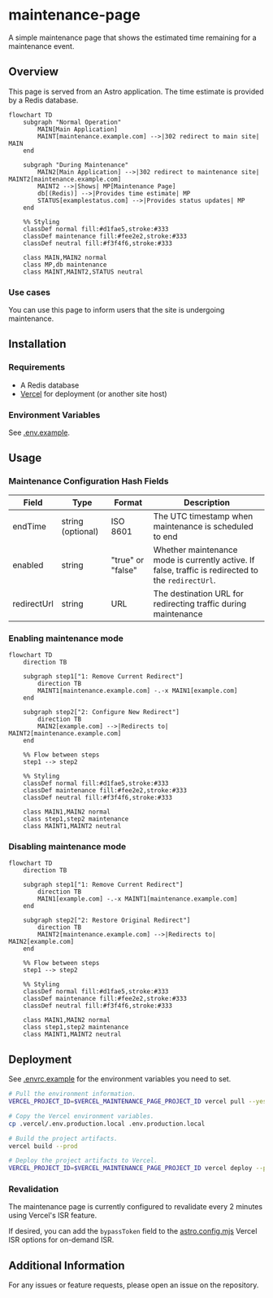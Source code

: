 # maintenance-page

A simple maintenance page that shows the estimated time remaining for a maintenance event.

## Overview

This page is served from an Astro application. The time estimate is provided by a Redis database.

```mermaid
flowchart TD
    subgraph "Normal Operation"
        MAIN[Main Application]
        MAINT[maintenance.example.com] -->|302 redirect to main site| MAIN
    end

    subgraph "During Maintenance"
        MAIN2[Main Application] -->|302 redirect to maintenance site| MAINT2[maintenance.example.com]
        MAINT2 -->|Shows| MP[Maintenance Page]
        db[(Redis)] -->|Provides time estimate| MP
        STATUS[examplestatus.com] -->|Provides status updates| MP
    end

    %% Styling
    classDef normal fill:#d1fae5,stroke:#333
    classDef maintenance fill:#fee2e2,stroke:#333
    classDef neutral fill:#f3f4f6,stroke:#333

    class MAIN,MAIN2 normal
    class MP,db maintenance
    class MAINT,MAINT2,STATUS neutral
```

### Use cases

You can use this page to inform users that the site is undergoing maintenance.

## Installation

### Requirements

- A Redis database
- [Vercel](https://vercel.com) for deployment (or another site host)

### Environment Variables

See [.env.example](.env.example).

## Usage

### Maintenance Configuration Hash Fields

| Field       | Type              | Format            | Description                                                                                         |
| ----------- | ----------------- | ----------------- | --------------------------------------------------------------------------------------------------- |
| endTime     | string (optional) | ISO 8601          | The UTC timestamp when maintenance is scheduled to end                                              |
| enabled     | string            | "true" or "false" | Whether maintenance mode is currently active. If false, traffic is redirected to the `redirectUrl`. |
| redirectUrl | string            | URL               | The destination URL for redirecting traffic during maintenance                                      |

### Enabling maintenance mode

```mermaid
flowchart TD
    direction TB

    subgraph step1["1: Remove Current Redirect"]
        direction TB
        MAINT1[maintenance.example.com] -.-x MAIN1[example.com]
    end

    subgraph step2["2: Configure New Redirect"]
        direction TB
        MAIN2[example.com] -->|Redirects to| MAINT2[maintenance.example.com]
    end

    %% Flow between steps
    step1 --> step2

    %% Styling
    classDef normal fill:#d1fae5,stroke:#333
    classDef maintenance fill:#fee2e2,stroke:#333
    classDef neutral fill:#f3f4f6,stroke:#333

    class MAIN1,MAIN2 normal
    class step1,step2 maintenance
    class MAINT1,MAINT2 neutral
```

### Disabling maintenance mode

```mermaid
flowchart TD
    direction TB

    subgraph step1["1: Remove Current Redirect"]
        direction TB
        MAIN1[example.com] -.-x MAINT1[maintenance.example.com]
    end

    subgraph step2["2: Restore Original Redirect"]
        direction TB
        MAINT2[maintenance.example.com] -->|Redirects to| MAIN2[example.com]
    end

    %% Flow between steps
    step1 --> step2

    %% Styling
    classDef normal fill:#d1fae5,stroke:#333
    classDef maintenance fill:#fee2e2,stroke:#333
    classDef neutral fill:#f3f4f6,stroke:#333

    class MAIN1,MAIN2 normal
    class step1,step2 maintenance
    class MAINT1,MAINT2 neutral
```

## Deployment

See [.envrc.example](.envrc.example) for the environment variables you need to set.

```bash
# Pull the environment information.
VERCEL_PROJECT_ID=$VERCEL_MAINTENANCE_PAGE_PROJECT_ID vercel pull --yes --environment=production --scope=gnometeaparty --token=$VERCEL_TOKEN

# Copy the Vercel environment variables.
cp .vercel/.env.production.local .env.production.local

# Build the project artifacts.
vercel build --prod

# Deploy the project artifacts to Vercel.
VERCEL_PROJECT_ID=$VERCEL_MAINTENANCE_PAGE_PROJECT_ID vercel deploy --prebuilt --prod --token=$VERCEL_TOKEN
```

### Revalidation

The maintenance page is currently configured to revalidate every 2 minutes using Vercel's ISR feature.

If desired, you can add the `bypassToken` field to the [astro.config.mjs](astro.config.mjs) Vercel ISR options for on-demand ISR.

## Additional Information

For any issues or feature requests, please open an issue on the repository.
